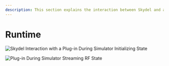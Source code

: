 ```yaml
---
description: This section explains the interaction between Skydel and a plug-in at runtime.
---
```


# Runtime

![Skydel Interaction with a Plug-in During Simulator Initializing State](<../.gitbook/assets/plugins\_in\_skydel (2).png>)

![Plug-in During Simulator Streaming RF State](<../.gitbook/assets/plugins\_in\_skydel (3).png>)
